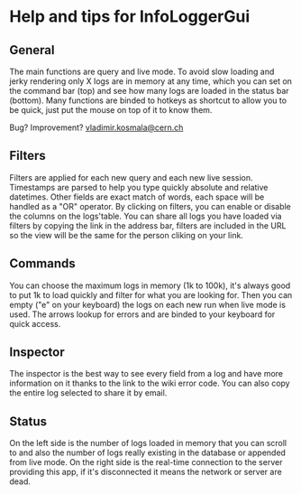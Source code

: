 # Help and tips for InfoLoggerGui

## General

The main functions are query and live mode. To avoid slow loading and jerky rendering only X logs are in memory at any time, which you can set on the command bar (top) and see how many logs are loaded in the status bar (bottom). Many functions are binded to hotkeys as shortcut to allow you to be quick, just put the mouse on top of it to know them.

Bug? Improvement? vladimir.kosmala@cern.ch

## Filters

Filters are applied for each new query and each new live session. Timestamps are parsed to help you type quickly absolute and relative datetimes. Other fields are exact match of words, each space will be handled as a "OR" operator. By clicking on filters, you can enable or disable the columns on the logs'table. You can share all logs you have loaded via filters by copying the link in the address bar, filters are included in the URL so the view will be the same for the person cliking on your link.

## Commands

You can choose the maximum logs in memory (1k to 100k), it's always good to put 1k to load quickly and filter for what you are looking for. Then you can empty ("e" on your keyboard) the logs on each new run when live mode is used. The arrows lookup for errors and are binded to your keyboard for quick access.

## Inspector

The inspector is the best way to see every field from a log and have more information on it thanks to the link to the wiki error code. You can also copy the entire log selected to share it by email.

## Status

On the left side is the number of logs loaded in memory that you can scroll to and also the number of logs really existing in the database or appended from live mode. On the right side is the real-time connection to the server providing this app, if it's disconnected it means the network or server are dead.
